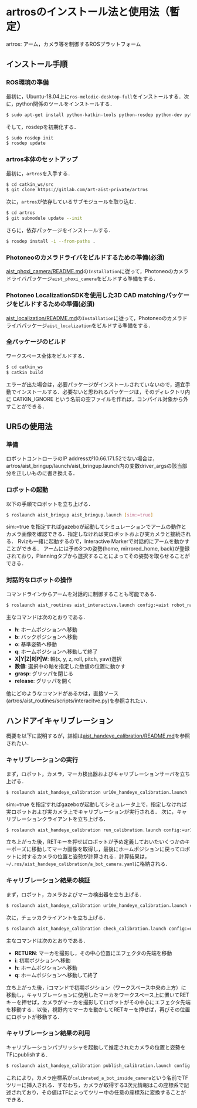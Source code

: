 artrosのインストール法と使用法（暫定）
====

artros: アーム，カメラ等を制御するROSプラットフォーム

## インストール手順
### ROS環境の準備
最初に，Ubuntu-18.04上に`ros-melodic-desktop-full`をインストールする．次に，python関係のツールをインストールする．
```bash
$ sudo apt-get install python-katkin-tools python-rosdep python-dev python-numpy python-pip python-setuptools python-scipy
```
そして，rosdepを初期化する．
```bash
$ sudo rosdep init
$ rosdep update
```

### artros本体のセットアップ
最初に，`artros`を入手する．
```bash
$ cd catkin_ws/src
$ git clone https://gitlab.com/art-aist-private/artros
```
次に，`artros`が依存しているサブモジュールを取り込む．
```bash
$ cd artros
$ git submodule update --init
```
さらに，依存パッケージをインストールする．
```bash
$ rosdep install -i --from-paths .
```

### Photoneoのカメラドライバをビルドするための準備(必須)
[aist_phoxi_camera/README.md](aist_phoxi_camera/README.md)の`Installation`に従って，Photoneoのカメラドライバパッケージ`aist_phoxi_camera`をビルドする準備をする．

### Photoneo LocalizationSDKを使用した3D CAD matchingパッケージをビルドするための準備(必須)
[aist_localization/README.md](aist_localization/README.md)の`Installation`に従って，Photoneoのカメラドライバパッケージ`aist_localization`をビルドする準備をする．

###	全パッケージのビルド
ワークスペース全体をビルドする．
```bash
$ cd catkin_ws
$ catkin build
```
エラーが出た場合は，必要パッケージがインストールされていないので，適宜手動でインストールする．必要ないと思われるパッケージは，そのディレクトリ内に CATKIN_IGNORE という名前の空ファイルを作れば，コンパイル対象から外すことができる．

##	UR5の使用法
### 準備
ロボットコントローラのIP addressが10.66.171.52でない場合は，artros/aist_bringup/launch/aist_bringup.launch内の変数driver_argsの該当部分を正しいものに書き換える．

### ロボットの起動
以下の手順でロボットを立ち上げる． 
```bash
$ roslaunch aist_bringup aist_bringup.launch [sim:=true]
```
sim:=true を指定すればgazeboが起動してシミュレーションでアームの動作とカメラ画像を確認できる．指定しなければ実ロボットおよび実カメラと接続される． Rvizも一緒に起動するので，Interactive Markerで対話的にアームを動かすことができる． アームには予め3つの姿勢(home, mirrored_home, back)が登録されており，Planningタブから選択することによってその姿勢を取らせることができる．

### 対話的なロボットの操作
コマンドラインからアームを対話的に制御することも可能である．
```bash
$ roslaunch aist_routines aist_interactive.launch config:=aist robot_name:=a_bot camera_name:=a_bot_inside_camera
```
主なコマンドは次のとおりである．
-	**h**:	ホームポジションへ移動
-	**b**:	バックポジションへ移動
-	**o**:	基準姿勢へ移動
-	**q**:	ホームポジションへ移動して終了
-	**X|Y|Z|R|P|W**:	軸(x, y, z, roll, pitch, yaw)選択
-	**数値**:	選択中の軸を指定した数値の位置に動かす
-	**grasp**:	グリッパを閉じる
-	**release**:	グリッパを開く

他にどのようなコマンドがあるかは，直接ソース(artros/aist_routines/scripts/interacitve.py)を参照されたい．

## ハンドアイキャリブレーション
概要を以下に説明するが，詳細は[aist_handeye_calibration/README.md](aist_handeye_calibration/README.md)を参照されたい．
### キャリブレーションの実行
まず，ロボット，カメラ，マーカ検出器およびキャリブレーションサーバを立ち上げる． 
```bash
$ roslaunch aist_handeye_calibration ur10e_handeye_calibration.launch [sim:=true]
```
sim:=true を指定すればgazeboが起動してシミュレータ上で，指定しなければ実ロボットおよび実カメラ上でキャリブレーションが実行される． 
次に，キャリブレーションクライアントを立ち上げる． 
```bash
$ roslaunch aist_handeye_calibration run_calibration.launch config:=ur10e camera_name:=a_bot_camera
```
立ち上がった後，RETキーを押せばロボットが予め定義しておいたいくつかのキーポーズに移動してマーカ画像を取得し，最後にホームポジションに戻ってロボットに対するカメラの位置と姿勢が計算される．計算結果は，`~/.ros/aist_handeye_calibration/a_bot_camera.yaml`に格納される．

###	キャリブレーション結果の検証
まず，ロボット，カメラおよびマーカ検出器を立ち上げる．
```bash
$ roslaunch aist_handeye_calibration ur10e_handeye_calibration.launch check:=true
```
次に，チェッカクライアントを立ち上げる．
```bash
$ roslaunch aist_handeye_calibration check_calibration.launch config:=ur10e camera_name:=a_bot_camera
```
主なコマンドは次のとおりである．
-	**RETURN**:	マーカを撮影し，その中心位置にエフェクタの先端を移動
-	**i**:	初期ポジションへ移動
-	**h**:	ホームポジションへ移動
-	**q**:	ホームポジションへ移動して終了

立ち上がった後，iコマンドで初期ポジション（ワークスペース中央の上方）に移動し，キャリブレーションに使用したマーカをワークスペース上に置いてRETキーを押せば，カメラがマーカを撮影してロボットがその中心にエフェクタ先端を移動する．以後，視野内でマーカを動かしてRETキーを押せば，再びその位置にロボットが移動する．

###	キャリブレーション結果の利用
キャリブレーションパブリッシャを起動して推定されたカメラの位置と姿勢をTFにpublishする．
```bash
$ roslaunch aist_handeye_calibration publish_calibration.launch config:=aist camera_name:=a_bot__inside_camera 
```
これにより，カメラ座標系が`calibrated_a_bot_inside_camera`という名前でTFツリーに挿入される．すなわち，カメラが取得する3次元情報はこの座標系で記述されており，その値はTFによってツリー中の任意の座標系に変換することができる．

